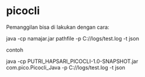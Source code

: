 # picocli
Pemanggilan bisa di lakukan dengan cara: 

java -cp namajar.jar pathfile -p C://logs/test.log -t json

contoh

java -cp PUTRI_HAPSARI_PICOCLI-1.0-SNAPSHOT.jar com.pico.Picocli_Java -p C://logs/test.log -t json
